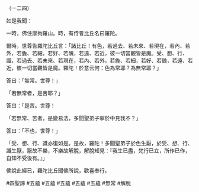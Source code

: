 （一二四）

如是我聞：

一時，佛住摩拘羅山。時，有侍者比丘名曰羅陀。

爾時，世尊告羅陀比丘言：「諸比丘！有色，若過去、若未來、若現在，若內、若外，若麁、若細，若好、若醜，若遠、若近，彼一切當觀皆是魔。受、想、行、識，若過去、若未來、若現在，若內、若外，若麁、若細，若好、若醜，若遠、若近，彼一切當觀皆是魔。羅陀！於意云何：色為常耶？為無常耶？」

答曰：「無常。世尊！」

「若無常者，是苦耶？」

答曰：「是苦。世尊！

「若無常、苦者，是變易法，多聞聖弟子寧於中見我不？」

答曰：「不也，世尊！」

「受、想、行、識亦復如是。是故，羅陀！多聞聖弟子於色生厭，於受、想、行、識生厭，厭故不樂，不樂故解脫，解脫知見：『我生已盡，梵行已立，所作已作，自知不受後有。』」

佛說此經已，羅陀比丘聞佛所說，歡喜奉行。



#四聖諦
#五蘊
#五蘊
#五蘊
#五蘊
#五蘊
#無常
#解脫
